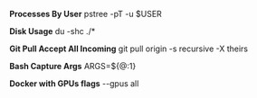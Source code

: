 
**Processes By User**
pstree -pT -u $USER

**Disk Usage**
du -shc ./*

**Git Pull Accept All Incoming**
git pull origin -s recursive -X theirs <branch>

**Bash Capture Args**
ARGS=${@:1}

**Docker with GPUs flags**
--gpus all
